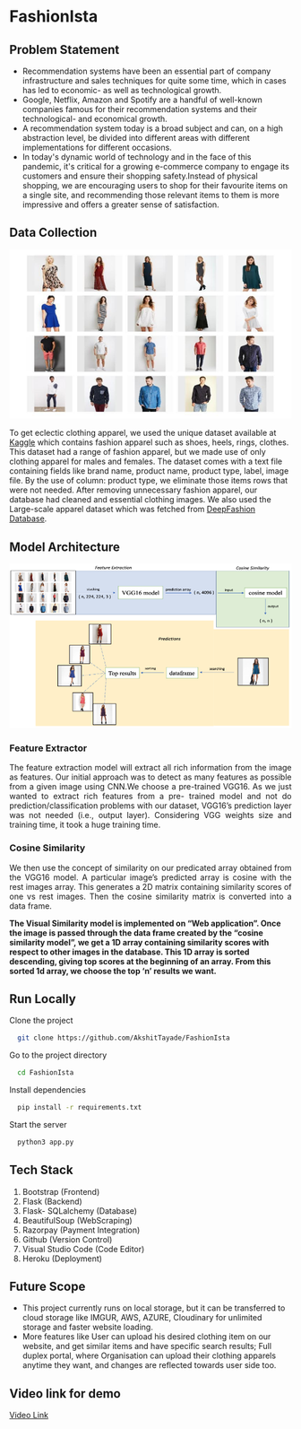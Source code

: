 # FashionIsta

## Problem Statement
- Recommendation systems have been an essential part of company infrastructure and sales techniques for quite some time, which in cases has led to economic- as well as technological growth. 
- Google, Netflix, Amazon and Spotify are a handful of well-known companies famous for their recommendation systems and their technological- and economical growth. 
- A recommendation system today is a broad subject and can, on a high abstraction level, be divided into different areas with different implementations for different occasions.
- In today's dynamic world of technology and in the face of this pandemic, it's critical for a growing e-commerce company to engage its customers and ensure their shopping safety.Instead of physical shopping, we are encouraging users to shop for their favourite items on a single site, and recommending those relevant items to them is more impressive and offers a greater sense of satisfaction.

## Data Collection

<p align="justify">
  <img src="https://github.com/AkshitTayade/FashionIsta/blob/master/static/images/Picture%201.png">
</p>

To get eclectic clothing apparel, we used the unique dataset available at [Kaggle](https://www.kaggle.com/olgabelitskaya/style-color-images) which contains fashion apparel such as shoes, heels, rings, clothes. This dataset had a range of fashion apparel, but we made use of only clothing apparel for males and females. The dataset comes with a text file containing fields like brand name, product name, product type, label, image file. By the use of column: product type, we eliminate those items rows that were not needed. After removing unnecessary fashion apparel, our database had cleaned and essential clothing images. We also used the Large-scale apparel dataset which was fetched from [DeepFashion Database](http://mmlab.ie.cuhk.edu.hk/projects/DeepFashion.html).


## Model Architecture

<p align="justify">
  <img src="https://github.com/AkshitTayade/FashionIsta/blob/master/static/images/Picture%202.png">
</p>


### Feature Extractor
<p align='justify'>
The feature extraction model will extract all rich information from the image as features. Our initial approach was to detect as many features as possible from a given image using CNN.We choose a pre-trained VGG16. As we just wanted to extract rich features from a pre- trained model and not do prediction/classification problems with our dataset, VGG16’s prediction layer was not needed (i.e., output layer). Considering VGG weights size and training time, it took a huge training time.
</p>

### Cosine Similarity 
<p align='justify'>
We then use the concept of similarity on our predicated array obtained from the VGG16 model. A particular image’s predicted array is cosine with the rest images array. This generates a 2D matrix containing similarity scores of one vs rest images. Then the cosine similarity matrix is converted into a data frame.

**The Visual Similarity model is implemented on “Web application”. Once the image is passed through the data frame created by the “cosine similarity model”, we get a 1D array containing similarity scores with respect to other images in the database. This 1D array is sorted descending, giving top scores at the beginning of an array. From this sorted 1d array, we choose the top ‘n’ results we want.**
</p>

## Run Locally

Clone the project

```bash
  git clone https://github.com/AkshitTayade/FashionIsta
```

Go to the project directory

```bash
  cd FashionIsta
```

Install dependencies

```bash
  pip install -r requirements.txt
```

Start the server

```bash
  python3 app.py
```

## Tech Stack
1. Bootstrap (Frontend)
2. Flask (Backend)
3. Flask- SQLalchemy (Database)
4. BeautifulSoup (WebScraping)
5. Razorpay (Payment Integration)
6. Github (Version Control)
7. Visual Studio Code (Code Editor)
8. Heroku (Deployment)

## Future Scope
* This project currently runs on local storage, but it can be transferred to cloud storage like IMGUR, AWS, AZURE, Cloudinary for unlimited storage and faster website loading. 
* More features like User can upload his desired clothing item on our website, and get similar items and have specific search results; Full duplex portal, where Organisation can upload their clothing apparels anytime they want, and changes are reflected towards user side too.

## Video link for demo
[Video Link](https://www.youtube.com/watch?v=fnF34vbAv9s)
